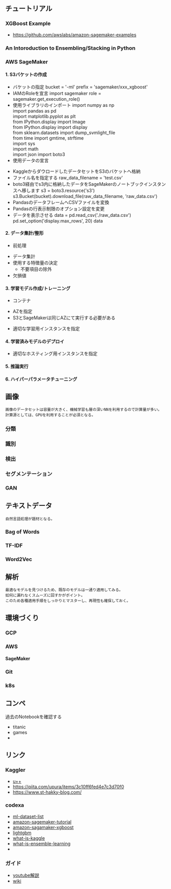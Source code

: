 ## チュートリアル
### XGBoost Example
* https://github.com/awslabs/amazon-sagemaker-examples
### An Intoroduction to Ensembling/Stacking in Python
### AWS SageMaker
#### 1. S3バケットの作成
* バケットの指定
bucket = '-ml'
prefix = 'sagemaker/xxx_xgboost'
* IAMのRoleを宣言
import sagemaker
role = sagemaker.get_execution_role()
* 使用ライブラリのインポート
import numpy as np                                
import pandas as pd                               
import matplotlib.pyplot as plt   
from IPython.display import Image                 
from IPython.display import display               
from sklearn.datasets import dump_svmlight_file   
from time import gmtime, strftime                 
import sys                                        
import math                                       
import json
import boto3
* 使用データの宣言
+ KaggleからダウロードしたデータセットをS3のバケットへ格納
+ ファイル名を指定する
raw_data_filename = 'test.csv'
+ boto3経由でs3内に格納したデータをSageMakerのノートブックインスタンスへ移します
s3 = boto3.resource('s3')
s3.Bucket(bucket).download_file(raw_data_filename, 'raw_data.csv')
+ PandasのデータフレームへCSVファイルを変換
+ Pandasの行表示制限のオプション設定を変更
+ データを表示させる
data = pd.read_csv('./raw_data.csv')
pd.set_option('display.max_rows', 20)
data

#### 2. データ集計/整形
* 前処理
+ データ集計
+ 使用する特徴量の決定
  - 不要項目の除外
+ 欠損値
#### 3. 学習モデル作成/トレーニング
* コンテナ
+ AZを指定
+ S3とSageMakerは同じAZにて実行する必要がある
* 適切な学習用インスタンスを指定
#### 4. 学習済みモデルのデプロイ
* 適切なホスティング用インスタンスを指定
#### 5. 推論実行
#### 6. ハイパーパラメータチューニング

## 画像
    画像のデータセットは容量が大きく、機械学習も層の深いNNを利用するので計算量が多い。
    計算源としては、GPUを利用することが必須となる。
### 分類
### 識別
### 検出
### セグメンテーション
### GAN


## テキストデータ
    自然言語処理が題材となる。
### Bag of Words
### TF-IDF
### Word2Vec

## 解析
    最適なモデルを見つけるため、既存のモデルは一通り適用してみる。
    如何に漏れなくスムーズに回すかがポイント。
    このため各種適用手順をしっかりとマスターし、再現性も確保しておく。

## 環境づくり
### GCP

### AWS
#### SageMaker
### Git
### k8s

## コンペ
  過去のNotebookを確認する
* titanic
* games
* 

## リンク
### Kaggler
* [u++](https://upura.hatenablog.com/archive)
* https://qiita.com/upura/items/3c10ff6fed4e7c3d70f0
* https://www.st-hakky-blog.com/
### codexa
* [ml-dataset-list](https://www.codexa.net/ml-dataset-list/)
* [amazon-sagemaker-tutorial](https://www.codexa.net/amazon-sagemaker-tutorial-marketing-offers/)
* [amazon-sagamaker-xgboost](https://www.codexa.net/amazon-sagamaker-xgboost-game-sales-predictions/)
* [lightgbm](https://www.codexa.net/lightgbm-beginner/)
* [what-is-kaggle](https://www.codexa.net/what-is-kaggle/)
* [what-is-ensemble-learning](https://www.codexa.net/what-is-ensemble-learning/)
* []()
### ガイド
* [youtube解説](https://www.youtube.com/watch?v=NHQTw-ORcSQ&vl=ja)
* [wiki](https://kaggler-ja-wiki.herokuapp.com/kaggle初心者ガイド)
